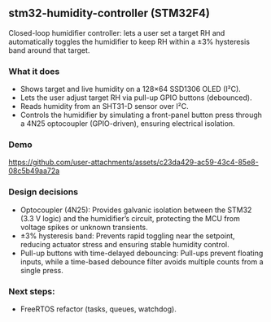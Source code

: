 ## stm32-humidity-controller (STM32F4)
Closed-loop humidifier controller: lets a user set a target RH and automatically toggles the humidifier to keep RH within a ±3% hysteresis band around that target.

### What it does
- Shows target and live humidity on a 128×64 SSD1306 OLED (I²C).
- Lets the user adjust target RH via pull-up GPIO buttons (debounced).
- Reads humidity from an SHT31-D sensor over I²C.
- Controls the humidifier by simulating a front-panel button press through a 4N25 optocoupler (GPIO-driven), ensuring electrical isolation.

### Demo
https://github.com/user-attachments/assets/c23da429-ac59-43c4-85e8-08c5b49aa72a

### Design decisions
- Optocoupler (4N25): Provides galvanic isolation between the STM32 (3.3 V logic) and the humidifier’s circuit, protecting the MCU from voltage spikes or unknown transients.
- ±3% hysteresis band: Prevents rapid toggling near the setpoint, reducing actuator stress and ensuring stable humidity control.
- Pull-up buttons with time-delayed debouncing: Pull-ups prevent floating inputs, while a time-based debounce filter avoids multiple counts from a single press. 

### Next steps:
- FreeRTOS refactor (tasks, queues, watchdog). 
